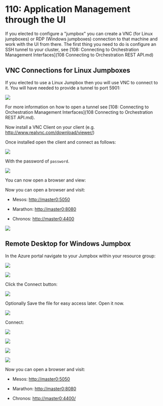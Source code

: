 # 110: Application Management through the UI
If you elected to configure a "jumpbox" you can create a VNC (for Linux jumpboxes) or RDP (Windows jumpboxes) connection to that machine and work with the UI from there. The first thing you need to do is configure an SSH tunnel to your cluster, see [108: Connecting to Orchestration Management Interfaces](108 Connecting to Orchestration REST API.md)

## VNC Connections for Linux Jumpboxes

If you elected to use a Linux Jumpbox then you will use VNC to connect to it. You will have needed to provide a tunnel to port 5901:

![](images/110/media/image1.png)

For more information on how to open a tunnel see [108: Connecting to Orchestration Management Interfaces](108 Connecting to Orchestration REST API.md).

Now install a VNC Client on your client (e.g. <http://www.realvnc.com/download/viewer/>)

Once installed open the client and connect as follows:

![](images/110/media/image2.png)

With the password of `password`.

![](images/110/media/image3.png)

You can now open a browser and view:

Now you can open a browser and visit:

-   Mesos: <http://master0:5050>

-   Marathon: <http://master0:8080>

-   Chronos: <http://master0:4400>

![](images/110/media/image4.png)

## Remote Desktop for Windows Jumpbox

In the Azure portal navigate to your Jumpbox within your resource group:

![](images/110/media/image5.png)

![](images/110/media/image6.png)

Click the Connect button:

![](images/110/media/image7.png)

Optionally Save the file for easy access later. Open it now.

![](images/110/media/image8.png)

Connect:

![](images/110/media/image9.png)

![](images/110/media/image10.png)

![](images/110/media/image11.png)

![](images/110/media/image12.png)

Now you can open a browser and visit:

-   Mesos: <http://master0:5050>

-   Marathon: <http://master0:8080>

-   Chronos: <http://master0:4400/>
